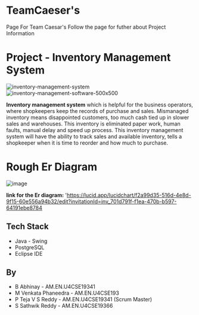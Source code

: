 # TeamCaeser's
Page For Team Caesar's Follow the page for futher about Project Information 


# Project - Inventory Management System
![inventory-management-system](https://user-images.githubusercontent.com/64905661/153710221-411454b8-ca4a-4c47-b125-d7231c2857fa.png)
![inventory-management-software-500x500](https://user-images.githubusercontent.com/64905661/153710414-dff39402-e744-4ff6-a7f3-bc9d9d33d50c.png)

**Inventory management system** which is helpful for the business operators, where shopkeepers keep the records of purchase and sales. Mismanaged inventory means disappointed customers, too much cash tied up in slower sales and warehouses. This inventory is eliminated paper work, human faults, manual delay and speed up process. This inventory management system will have the ability to track sales and available inventory, tells a shopkeeper when it is time to reorder and how much to purchase.

# Rough Er Diagram
![image](https://user-images.githubusercontent.com/64905661/154217432-85dbc7e8-c132-4150-842c-041128ffaafe.png)

**link for the Er diagram:**
'https://lucid.app/lucidchart/f2a99d35-516d-4e8d-9f15-60e556a94b32/edit?invitationId=inv_701d791f-f1ea-470b-b597-64191ebe8784

## Tech Stack
* Java - Swing
* PostgreSQL
* Eclipse IDE

## By
* B Abhinay - AM.EN.U4CSE19341
* M Venkata Phaneedra - AM.EN.U4CSE193
* P Teja V S Reddy - AM.EN.U4CSE19341 (Scrum Master)
* S Sathwik Reddy - AM.EN.U4CSE19366
